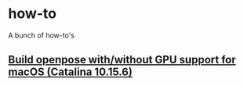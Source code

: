 # how-to
A bunch of how-to's

## [Build openpose with/without GPU support for macOS (Catalina 10.15.6)](docs/install_openpose/install_openpose_mac.md)

